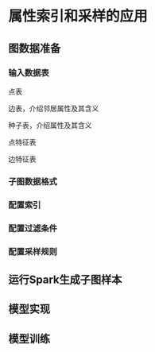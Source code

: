 # 属性索引和采样的应用

## 图数据准备
### 输入数据表
点表

边表，介绍邻居属性及其含义

种子表，介绍属性及其含义

点特征表

边特征表

### 子图数据格式

### 配置索引

### 配置过滤条件

### 配置采样规则

## 运行Spark生成子图样本

## 模型实现

## 模型训练